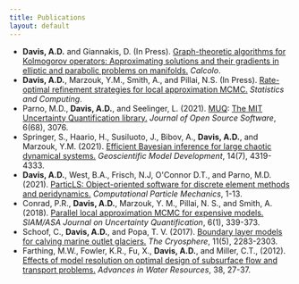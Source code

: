 ```yaml
---
title: Publications
layout: default
---
```


- **Davis, A.D.** and Giannakis, D. (In Press). <a class="page-link" href="https://arxiv.org/abs/2104.15124">Graph-theoretic algorithms for Kolmogorov operators: Approximating solutions and their gradients in elliptic and parabolic problems on manifolds.</a> *Calcolo*.
- **Davis, A.D.**, Marzouk, Y.M., Smith, A., and Pillai, N.S. (In Press). <a class="page-link" href="https://arxiv.org/abs/2006.00032">Rate-optimal refinement strategies for local approximation MCMC.</a> *Statistics and Computing*.
- Parno, M.D., **Davis, A.D.**, and Seelinger, L. (2021). <a class="page-link" href="https://mituq.bitbucket.io/source/_site/index.html">MUQ</a>: <a class="page-link" href="https://joss.theoj.org/papers/10.21105/joss.03076">The MIT Uncertainty Quantification library.</a> *Journal of Open Source Software*, 6(68), 3076.
- Springer, S., Haario, H., Susiluoto, J., Bibov, A., **Davis, A.D.**, and Marzouk, Y.M. (2021). <a class="page-link" href="https://gmd.copernicus.org/articles/14/4319/2021/">Efficient Bayesian inference for large chaotic dynamical systems.</a> *Geoscientific Model Development*, 14(7), 4319-4333.
- **Davis, A.D.**, West, B.A., Frisch, N.J, O'Connor D.T., and Parno, M.D. (2021). <a class="page-link" href="https://link.springer.com/content/pdf/10.1007/s40571-021-00392-3.pdf">ParticLS: Object-oriented software for discrete element methods and peridynamics.</a> *Computational Particle Mechanics*, 1-13.
- Conrad, P.R., **Davis, A.D.**, Marzouk, Y. M., Pillai, N. S., and Smith, A. (2018). <a class="page-link" href="https://epubs.siam.org/doi/pdf/10.1137/16M1084080">Parallel local approximation MCMC for expensive models.</a> *SIAM/ASA Journal on Uncertainty Quantification*, 6(1), 339-373.
- Schoof, C., **Davis, A.D.**, and Popa, T. V. (2017). <a class="page-link" href="https://tc.copernicus.org/articles/11/2283/2017/">Boundary layer models for calving marine outlet glaciers.</a> *The Cryosphere*, 11(5), 2283-2303.
- Farthing, M.W., Fowler, K.R., Fu, X., **Davis, A.D.**, and Miller, C.T., (2012). <a class="page-link" href="https://www.sciencedirect.com/science/article/pii/S0309170811002314">Effects of model resolution on optimal design of subsurface flow and transport problems.</a> *Advances in Water Resources*, 38, 27-37.
